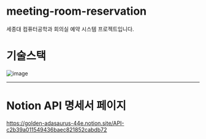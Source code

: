 # meeting-room-reservation
세종대 컴퓨터공학과 회의실 예약 시스템 프로젝트입니다.

# 기술스택
![image](https://github.com/SejongCanDoIt/meeting-room-reservation/assets/107871734/795f31eb-22b3-4d77-bbe9-93d83681c136)



---
# Notion API 명세서 페이지
https://golden-adasaurus-44e.notion.site/API-c2b39a011549436baec821852cabdb72
